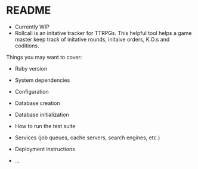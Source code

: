 # README 
- Currently WIP
- Rollcall is an initative tracker for TTRPGs. This helpful tool helps a game master keep track of initative rounds, initaive orders, K.O.s and coditions. 

Things you may want to cover:

* Ruby version

* System dependencies

* Configuration

* Database creation

* Database initialization

* How to run the test suite

* Services (job queues, cache servers, search engines, etc.)

* Deployment instructions

* ...
